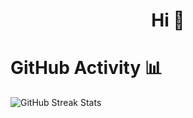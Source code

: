 <h1 align="center">Hi 👋</h1>

# **GitHub Activity 📊**
![GitHub Streak Stats](https://github-readme-streak-stats.herokuapp.com/?user=GaganReddyin&theme=tokyonight)

